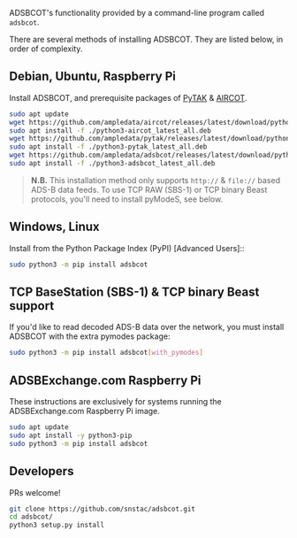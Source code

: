 ADSBCOT's functionality provided by a command-line program called `adsbcot`.

There are several methods of installing ADSBCOT. They are listed below, in order of complexity.

## Debian, Ubuntu, Raspberry Pi

Install ADSBCOT, and prerequisite packages of [PyTAK](https://pytak.rtfd.io) & [AIRCOT](https://aircot.rtfd.io).

```sh linenums="1"
sudo apt update
wget https://github.com/ampledata/aircot/releases/latest/download/python3-aircot_latest_all.deb
sudo apt install -f ./python3-aircot_latest_all.deb
wget https://github.com/ampledata/pytak/releases/latest/download/python3-pytak_latest_all.deb
sudo apt install -f ./python3-pytak_latest_all.deb
wget https://github.com/ampledata/adsbcot/releases/latest/download/python3-adsbcot_latest_all.deb
sudo apt install -f ./python3-adsbcot_latest_all.deb
```

> **N.B.** This installation method only supports `http://` & `file://` based ADS-B data feeds. To use TCP RAW (SBS-1) or TCP binary Beast protocols, you'll need to install pyModeS, see below.

## Windows, Linux

Install from the Python Package Index (PyPI) [Advanced Users]::

```sh
sudo python3 -m pip install adsbcot
```

## TCP BaseStation (SBS-1) & TCP binary Beast support

If you'd like to read decoded ADS-B data over the network, you must install ADSBCOT with the extra pymodes package:

```sh
sudo python3 -m pip install adsbcot[with_pymodes]
```

## ADSBExchange.com Raspberry Pi

These instructions are exclusively for systems running the ADSBExchange.com Raspberry Pi image.

```sh linenums="1"
sudo apt update
sudo apt install -y python3-pip
sudo python3 -m pip install adsbcot
```

## Developers

PRs welcome!

```sh linenums="1"
git clone https://github.com/snstac/adsbcot.git
cd adsbcot/
python3 setup.py install
```
